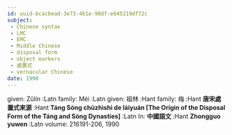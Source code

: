 ```yaml
---
id: uuid-bcacbead-3e73-461e-90df-e645219df72c
subject: 
 - Chinese syntax
 - LMC
 - EMC
 - Middle Chinese
 - disposal form
 - object markers
 - 處置式
 - vernacular Chinese
date: 1990
---
```


given: Zǔlín :Latn
family: Méi :Latn
given: 祖林 :Hant
family: 梅 :Hant
**唐宋處置式來源** :Hant
**Táng Sòng chùzhìshì de láiyuán [The Origin of the Disposal Form of the Táng and Sòng Dynasties]** :Latn
In: 
**中國語文** :Hant
**Zhongguo yuwen** :Latn
volume: 216191-206, 1990